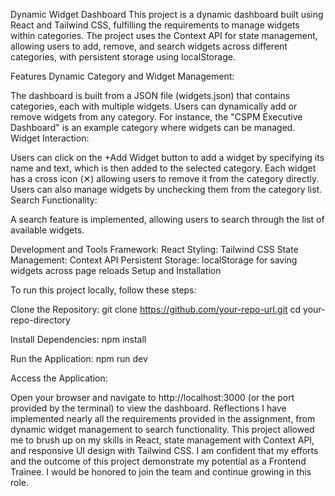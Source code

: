 Dynamic Widget Dashboard
This project is a dynamic dashboard built using React and Tailwind CSS, fulfilling the requirements to manage widgets within categories. The project uses the Context API for state management, allowing users to add, remove, and search widgets across different categories, with persistent storage using localStorage.

Features
Dynamic Category and Widget Management:

The dashboard is built from a JSON file (widgets.json) that contains categories, each with multiple widgets.
Users can dynamically add or remove widgets from any category. For instance, the "CSPM Executive Dashboard" is an example category where widgets can be managed.
Widget Interaction:

Users can click on the +Add Widget button to add a widget by specifying its name and text, which is then added to the selected category.
Each widget has a cross icon (✕) allowing users to remove it from the category directly.
Users can also manage widgets by unchecking them from the category list.
Search Functionality:

A search feature is implemented, allowing users to search through the list of available widgets.

Development and Tools
Framework: React
Styling: Tailwind CSS
State Management: Context API
Persistent Storage: localStorage for saving widgets across page reloads
Setup and Installation


To run this project locally, follow these steps:

Clone the Repository:
git clone https://github.com/your-repo-url.git
cd your-repo-directory

Install Dependencies:
npm install

Run the Application:
npm run dev

Access the Application:

Open your browser and navigate to http://localhost:3000 (or the port provided by the terminal) to view the dashboard.
Reflections
I have implemented nearly all the requirements provided in the assignment, from dynamic widget management to search functionality. This project allowed me to brush up on my skills in React, state management with Context API, and responsive UI design with Tailwind CSS. I am confident that my efforts and the outcome of this project demonstrate my potential as a Frontend Trainee. I would be honored to join the team and continue growing in this role.
